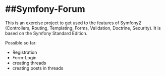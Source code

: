 ##Symfony-Forum
========================

This is an exercise project to get used to the features of Symfony2 (Controllers, Routing, Templating, Forms, Validation, Doctrine, Security).
It is based on the Symfony Standard Edition.

Possible so far:

* Registration
* Form-Login
* creating threads
* creating posts in threads

